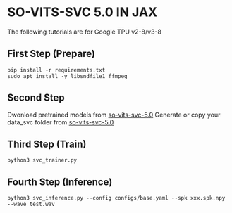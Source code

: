 # SO-VITS-SVC 5.0 IN JAX
The following tutorials are for Google TPU v2-8/v3-8

## First Step (Prepare)
	pip install -r requirements.txt
	sudo apt install -y libsndfile1 ffmpeg
## Second Step
Dwonload pretrained models from [so-vits-svc-5.0](https://github.com/PlayVoice/so-vits-svc-5.0)
Generate or copy your data_svc folder from [so-vits-svc-5.0](https://github.com/PlayVoice/so-vits-svc-5.0)
## Third Step (Train)
	python3 svc_trainer.py
## Fourth Step (Inference)
	python3 svc_inference.py --config configs/base.yaml --spk xxx.spk.npy --wave test.wav